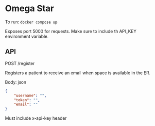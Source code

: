 # Omega Star

To run: `docker compose up`

Exposes port 5000 for requests. Make sure to include th API_KEY environment variable.

## API

POST /register

Registers a patient to receive an email when space is available in the ER.

Body: json

```json
{
    "username": "",
    "token": "",
    "email": ""
}
```

Must include x-api-key header
